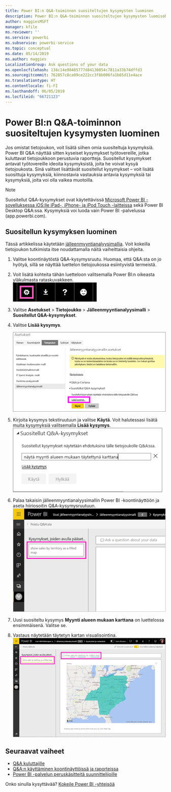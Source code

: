 ```yaml
---
title: Power BI:n Q&A-toiminnon suositeltujen kysymysten luominen
description: Power BI:n Q&A-toiminnon suositeltujen kysymysten luomisohjeet
author: maggiesMSFT
manager: kfile
ms.reviewer: ''
ms.service: powerbi
ms.subservice: powerbi-service
ms.topic: conceptual
ms.date: 05/14/2019
ms.author: maggies
LocalizationGroup: Ask questions of your data
ms.openlocfilehash: 138c14e98485777d84130854c7811a33b74dffd3
ms.sourcegitcommit: 762857c8ca09ce222cc3f8b006fa1b65d11e4ace
ms.translationtype: HT
ms.contentlocale: fi-FI
ms.lasthandoff: 06/05/2019
ms.locfileid: "66721123"
---
```

# <a name="create-featured-questions-for-power-bi-qa"></a>Power BI:n Q&A-toiminnon suositeltujen kysymysten luominen
Jos omistat tietojoukon, voit lisätä siihen omia suositeltuja kysymyksiä. Power BI Q&A näyttää sitten kyseiset kysymykset työtovereille, jotka kuluttavat tietojoukkoon perustuvia raportteja.  Suositellut kysymykset antavat työtovereille ideoita kysymyksistä, joita he voivat kysyä tietojoukosta. Sinä valitset lisättävät suositellut kysymykset – voit lisätä suosittuja kysymyksiä, kiinnostavia vastauksia antavia kysymyksiä tai kysymyksiä, joita voi olla vaikea muotoilla.


> [!NOTE]
> Suositellut Q&A-kysymykset ovat käytettävissä [Microsoft Power BI -sovelluksessa iOS:lle iPad-, iPhone- ja iPod Touch -laitteissa](consumer/mobile/mobile-apps-ios-qna.md) sekä Power BI Desktop Q&A:ssa. Kysymyksiä voi luoda vain Power BI -palvelussa (app.powerbi.com).
> 

## <a name="create-a-featured-question"></a>Suositellun kysymyksen luominen

Tässä artikkelissa käytetään [jälleenmyyntianalyysimallia](sample-datasets.md). Voit kokeilla tietojoukon tutkimista itse noudattamalla näitä vaiheittaisia ohjeita.

1. Valitse koontinäytöstä Q&A-kysymysruutu.   Huomaa, että Q&A:sta on jo hyötyä, sillä se näyttää luettelon tietojoukossa esiintyvistä termeistä.
2. Voit lisätä kohteita tähän luetteloon valitsemalla Power BI:n oikeasta yläkulmasta rataskuvakkeen.  
   ![rataskuvake](media/service-q-and-a-create-featured-questions/pbi_gearicon2.jpg)
3. Valitse **Asetukset** &gt; **Tietojoukko** &gt; **Jälleenmyyntianalyysimalli** &gt; **Suositellut Q&A-kysymykset**.  
4. Valitse **Lisää kysymys**.
   
   ![Asetukset-valikko](media/service-q-and-a-create-featured-questions/power-bi-settings.png)
5. Kirjoita kysymys tekstiruutuun ja valitse **Käytä**.   Voit halutessasi lisätä muita kysymyksiä valitsemalla **Lisää kysymys**.  
   ![Suositellut Q&A-kysymykset -ruutu](media/service-q-and-a-create-featured-questions/power-bi-type-featured-question.png)
6. Palaa takaisin jälleenmyyntianalyysimallin Power BI -koontinäyttöön ja aseta hiiriosoitin Q&A-kysymysruutuun.   
   ![Q&A -kysymysruutu, jossa on suositeltu kysymys](media/service-q-and-a-create-featured-questions/power-bi-qna-featured-question-to-start.png)
7. Uusi suositeltu kysymys **Myynti alueen mukaan karttana** on luettelossa ensimmäisenä. Valitse se.  
8. Vastaus näytetään täytetyn kartan visualisointina.  
   ![Q&A:n suositellun kysymyksen vastaus: kartta-visualisointi](media/service-q-and-a-create-featured-questions/power-bi-qna-featured-question.png)

## <a name="next-steps"></a>Seuraavat vaiheet

- [Q&A kuluttajille](consumer/end-user-q-and-a.md)  
- [Q&A:n käyttäminen koontinäyttöissä ja raporteissa](power-bi-tutorial-q-and-a.md)  
- [Power BI -palvelun peruskäsitteitä suunnittelijoille](service-basic-concepts.md)  

Onko sinulla kysyttävää? [Kokeile Power BI -yhteisöä](http://community.powerbi.com/)

